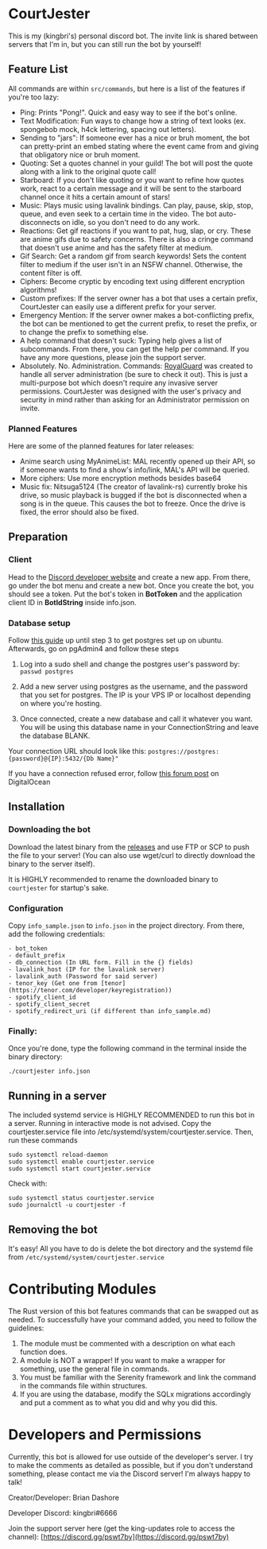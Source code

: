 # CourtJester

This is my (kingbri's) personal discord bot. The invite link is shared between servers that I'm in, but you can still run the bot by yourself! 

## Feature List
All commands are within `src/commands`, but here is a list of the features if you're too lazy:

- Ping: Prints "Pong!". Quick and easy way to see if the bot's online.
- Text Modification: Fun ways to change how a string of text looks (ex. spongebob mock, h4ck lettering, spacing out letters).
- Sending to "jars": If someone ever has a nice or bruh moment, the bot can pretty-print an embed stating where the event came from and giving that obligatory nice or bruh moment.
- Quoting: Set a quotes channel in your guild! The bot will post the quote along with a link to the original quote call!
- Starboard: If you don't like quoting or you want to refine how quotes work, react to a certain message and it will be sent to the starboard channel once it hits a certain amount of stars!
- Music: Plays music using lavalink bindings. Can play, pause, skip, stop, queue, and even seek to a certain time in the video. The bot auto-disconnects on idle, so you don't need to do any work.
- Reactions: Get gif reactions if you want to pat, hug, slap, or cry. These are anime gifs due to safety concerns. There is also a cringe command that doesn't use anime and has the safety filter at medium.
- Gif Search: Get a random gif from search keywords! Sets the content filter to medium if the user isn't in an NSFW channel. Otherwise, the content filter is off.
- Ciphers: Become cryptic by encoding text using different encryption algorithms! 
- Custom prefixes: If the server owner has a bot that uses a certain prefix, CourtJester can easily use a different prefix for your server.
- Emergency Mention: If the server owner makes a bot-conflicting prefix, the bot can be mentioned to get the current prefix, to reset the prefix, or to change the prefix to something else.
- A help command that doesn't suck: Typing help gives a list of subcommands. From there, you can get the help per command. If you have any more questions, please join the support server.
- Absolutely. No. Administration. Commands: [RoyalGuard](https://github.com/bdashore3/RoyalGuard) was created to handle all server administration (be sure to check it out). This is just a multi-purpose bot which doesn't require any invasive server permissions. CourtJester was designed with the user's privacy and security in mind rather than asking for an Administrator permission on invite.

### Planned Features
Here are some of the planned features for later releases:

- Anime search using MyAnimeList: MAL recently opened up their API, so if someone wants to find a show's info/link, MAL's API will be queried.
- More ciphers: Use more encryption methods besides base64
- Music fix: Nitsuga5124 (The creator of lavalink-rs) currently broke his drive, so music playback is bugged if the bot is disconnected when a song is in the queue. This causes the bot to freeze. Once the drive is fixed, the error should also be fixed.

## Preparation

### Client

Head to the [Discord developer website](https://discordapp.com/developers) and create a new app. From there, go under the bot menu and create a new bot. Once you create the bot, you should see a token. Put the bot's token in **BotToken** and the application client ID in **BotIdString** inside info.json.

### Database setup
Follow [this guide](https://www.digitalocean.com/community/tutorials/how-to-install-and-use-postgresql-on-ubuntu-20-04) up until step 3 to get postgres set up on ubuntu. Afterwards, go on pgAdmin4 and follow these steps

 1. Log into a sudo shell and change the postgres user's password by:
	 `passwd postgres`
	 
 2. Add a new server using postgres as the username, and the password that you set for postgres. The IP is your VPS IP or localhost depending on where you're hosting.
 3. Once connected, create a new database and call it whatever you want. You will be using this database name in your ConnectionString and leave the database BLANK.
 
 Your connection URL should look like this: `postgres://postgres:{password}@{IP}:5432/{Db Name}"`

If you have a connection refused error, follow [this forum post](https://www.digitalocean.com/community/questions/remote-connect-to-postgresql-with-pgadmin) on DigitalOcean

## Installation

### Downloading the bot

Download the latest binary from the [releases](https://github.com/bdashore3/CourtJester/releases) and use FTP or SCP to push the file to your server! (You can also use
wget/curl to directly download the binary to the server itself).

It is HIGHLY recommended to rename the downloaded binary to `courtjester` for startup's sake.

### Configuration
Copy `info_sample.json` to `info.json` in the project directory. From there, add the following credentials:
```
- bot_token
- default_prefix
- db_connection (In URL form. Fill in the {} fields)
- lavalink_host (IP for the lavalink server)
- lavalink_auth (Password for said server)
- tenor_key (Get one from [tenor](https://tenor.com/developer/keyregistration))
- spotify_client_id
- spotify_client_secret
- spotify_redirect_uri (if different than info_sample.md)
```

### Finally:
Once you're done, type the following command in the terminal inside the binary directory:
```
./courtjester info.json
```

## Running in a server

The included systemd service is HIGHLY RECOMMENDED to run this bot in a server. Running in interactive mode is not advised. Copy the courtjester.service file into /etc/systemd/system/courtjester.service. Then, run these commands
```
sudo systemctl reload-daemon
sudo systemctl enable courtjester.service
sudo systemctl start courtjester.service
```

Check with:
```
sudo systemctl status courtjester.service
sudo journalctl -u courtjester -f
```

## Removing the bot

It's easy! All you have to do is delete the bot directory and the systemd file from `/etc/systemd/system/courtjester.service`

# Contributing Modules
The Rust version of this bot features commands that can be swapped out as needed. To successfully have your command added, you need to follow the guidelines:

1. The module must be commented with a description on what each function does.
2. A module is NOT a wrapper! If you want to make a wrapper for something, use the general file in commands.
3. You must be familiar with the Serenity framework and link the command in the commands file within structures.
4. If you are using the database, modify the SQLx migrations accordingly and put a comment as to what you did and why you did this.

# Developers and Permissions

Currently, this bot is allowed for use outside of the developer's server. I try to make the comments as detailed as possible, but if you don't understand something, please contact me via the Discord server! I'm always happy to talk!

Creator/Developer: Brian Dashore

Developer Discord: kingbri#6666

Join the support server here (get the king-updates role to access the channel): [https://discord.gg/pswt7by](https://discord.gg/pswt7by)
